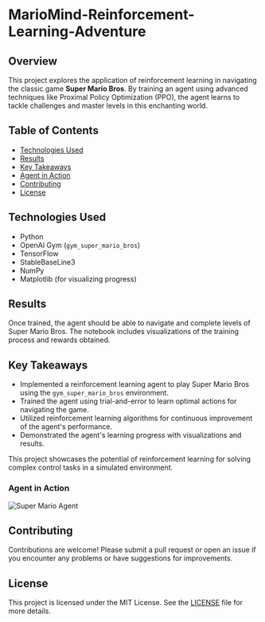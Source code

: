 # MarioMind-Reinforcement-Learning-Adventure

## Overview
This project explores the application of reinforcement learning in navigating the classic game **Super Mario Bros**. By training an agent using advanced techniques like Proximal Policy Optimization (PPO), the agent learns to tackle challenges and master levels in this enchanting world.

## Table of Contents
- [Technologies Used](#technologies-used)
- [Results](#results)
- [Key Takeaways](#key-takeaways)
- [Agent in Action](#agent-in-action)
- [Contributing](#Contributing)
- [License](#license)


## Technologies Used
- Python
- OpenAI Gym (`gym_super_mario_bros`)
- TensorFlow
- StableBaseLine3
- NumPy
- Matplotlib (for visualizing progress)

## Results

Once trained, the agent should be able to navigate and complete levels of Super Mario Bros. The notebook includes visualizations of the training process and rewards obtained.

## Key Takeaways

- Implemented a reinforcement learning agent to play Super Mario Bros using the `gym_super_mario_bros` environment.
- Trained the agent using trial-and-error to learn optimal actions for navigating the game.
- Utilized reinforcement learning algorithms for continuous improvement of the agent's performance.
- Demonstrated the agent's learning progress with visualizations and results.

This project showcases the potential of reinforcement learning for solving complex control tasks in a simulated environment.

### Agent in Action

![Super Mario Agent](https://github.com/user-attachments/assets/dab82699-27bb-4fad-9221-ea315e357edc)

## Contributing

Contributions are welcome! Please submit a pull request or open an issue if you encounter any problems or have suggestions for improvements.

## License

This project is licensed under the MIT License. See the [LICENSE](LICENSE) file for more details.
